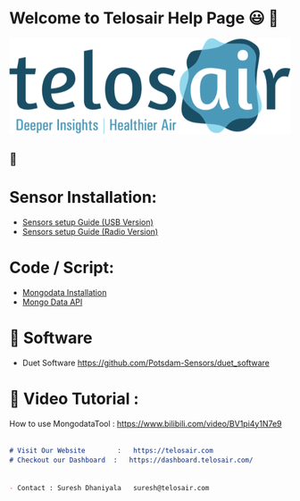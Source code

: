 # Welcome to Telosair Help Page  :smiley: :wave:


![Image of Telosair](https://github.com/Potsdam-Sensors/Telosair/blob/main/img/telosair.png)


## :round_pushpin: 


# Sensor Installation:
* [Sensors setup Guide (USB Version)](usb_installation_guide.pdf)
* [Sensors setup Guide (Radio Version)](radio_installation_guide.pdf)



#  Code / Script:
* [Mongodata Installation](data_tool_installation.md)
* [Mongo Data API](mongo_data.md)



# :monocle_face: Software 
* Duet Software   https://github.com/Potsdam-Sensors/duet_software


# :pushpin:  Video Tutorial :
How to use MongodataTool :  https://www.bilibili.com/video/BV1pi4y1N7e9





```markdown

# Visit Our Website        :   https://telosair.com
# Checkout our Dashboard  :   https://dashboard.telosair.com/


- Contact : Suresh Dhaniyala   suresh@telosair.com

```



